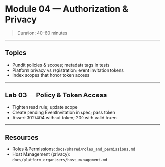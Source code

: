 # Module 04 — Authorization & Privacy

> Duration: 40–60 minutes

---

## Topics

- Pundit policies & scopes; metadata tags in tests
- Platform privacy vs registration; event invitation tokens
- Index scopes that honor token access

---

## Lab 03 — Policy & Token Access

- Tighten read rule; update scope
- Create pending EventInvitation in spec; pass token
- Assert 302/404 without token; 200 with valid token

---

## Resources

- Roles & Permissions: `docs/shared/roles_and_permissions.md`
- Host Management (privacy): `docs/platform_organizers/host_management.md`

